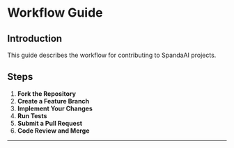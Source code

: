 # Workflow Guide

## Introduction

This guide describes the workflow for contributing to SpandaAI projects.

## Steps

1. **Fork the Repository**
2. **Create a Feature Branch**
3. **Implement Your Changes**
4. **Run Tests**
5. **Submit a Pull Request**
6. **Code Review and Merge**

---
